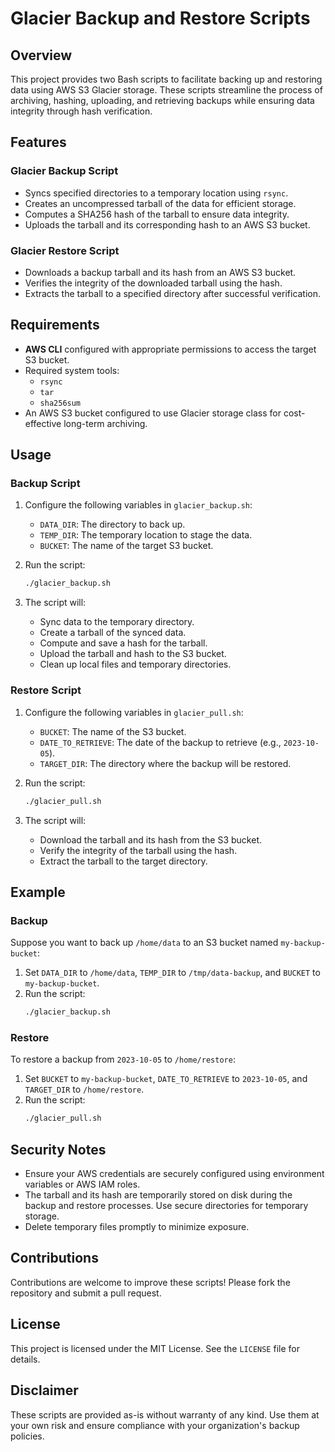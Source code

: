 # Glacier Backup and Restore Scripts

## Overview
This project provides two Bash scripts to facilitate backing up and restoring data using AWS S3 Glacier storage. These scripts streamline the process of archiving, hashing, uploading, and retrieving backups while ensuring data integrity through hash verification.

## Features
### Glacier Backup Script
- Syncs specified directories to a temporary location using `rsync`.
- Creates an uncompressed tarball of the data for efficient storage.
- Computes a SHA256 hash of the tarball to ensure data integrity.
- Uploads the tarball and its corresponding hash to an AWS S3 bucket.

### Glacier Restore Script
- Downloads a backup tarball and its hash from an AWS S3 bucket.
- Verifies the integrity of the downloaded tarball using the hash.
- Extracts the tarball to a specified directory after successful verification.

## Requirements
- **AWS CLI** configured with appropriate permissions to access the target S3 bucket.
- Required system tools:
  - `rsync`
  - `tar`
  - `sha256sum`
- An AWS S3 bucket configured to use Glacier storage class for cost-effective long-term archiving.

## Usage
### Backup Script
1. Configure the following variables in `glacier_backup.sh`:
   - `DATA_DIR`: The directory to back up.
   - `TEMP_DIR`: The temporary location to stage the data.
   - `BUCKET`: The name of the target S3 bucket.

2. Run the script:
   ```bash
   ./glacier_backup.sh
   ```

3. The script will:
   - Sync data to the temporary directory.
   - Create a tarball of the synced data.
   - Compute and save a hash for the tarball.
   - Upload the tarball and hash to the S3 bucket.
   - Clean up local files and temporary directories.

### Restore Script
1. Configure the following variables in `glacier_pull.sh`:
   - `BUCKET`: The name of the S3 bucket.
   - `DATE_TO_RETRIEVE`: The date of the backup to retrieve (e.g., `2023-10-05`).
   - `TARGET_DIR`: The directory where the backup will be restored.

2. Run the script:
   ```bash
   ./glacier_pull.sh
   ```

3. The script will:
   - Download the tarball and its hash from the S3 bucket.
   - Verify the integrity of the tarball using the hash.
   - Extract the tarball to the target directory.

## Example
### Backup
Suppose you want to back up `/home/data` to an S3 bucket named `my-backup-bucket`:
1. Set `DATA_DIR` to `/home/data`, `TEMP_DIR` to `/tmp/data-backup`, and `BUCKET` to `my-backup-bucket`.
2. Run the script:
   ```bash
   ./glacier_backup.sh
   ```

### Restore
To restore a backup from `2023-10-05` to `/home/restore`:
1. Set `BUCKET` to `my-backup-bucket`, `DATE_TO_RETRIEVE` to `2023-10-05`, and `TARGET_DIR` to `/home/restore`.
2. Run the script:
   ```bash
   ./glacier_pull.sh
   ```

## Security Notes
- Ensure your AWS credentials are securely configured using environment variables or AWS IAM roles.
- The tarball and its hash are temporarily stored on disk during the backup and restore processes. Use secure directories for temporary storage.
- Delete temporary files promptly to minimize exposure.

## Contributions
Contributions are welcome to improve these scripts! Please fork the repository and submit a pull request.

## License
This project is licensed under the MIT License. See the `LICENSE` file for details.

## Disclaimer
These scripts are provided as-is without warranty of any kind. Use them at your own risk and ensure compliance with your organization's backup policies.

